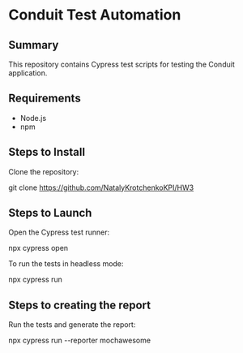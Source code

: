 # Conduit Test Automation

## Summary
This repository contains Cypress test scripts for testing the Conduit application.

## Requirements
- Node.js
- npm

## Steps to Install
Clone the repository:

   git clone https://github.com/NatalyKrotchenkoKPI/HW3

## Steps to Launch
Open the Cypress test runner:
   
   npx cypress open

To run the tests in headless mode:

  npx cypress run

## Steps to creating the report
Run the tests and generate the report:

  npx cypress run --reporter mochawesome
